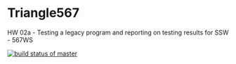# Triangle567
HW 02a - Testing a legacy program and reporting on testing results for SSW - 567WS

[![build status of master](https://travis-ci.org/tsmith567/Triangle567.svg?branch=master)](https://travis-ci.org/tsmith567/Triangle567)

